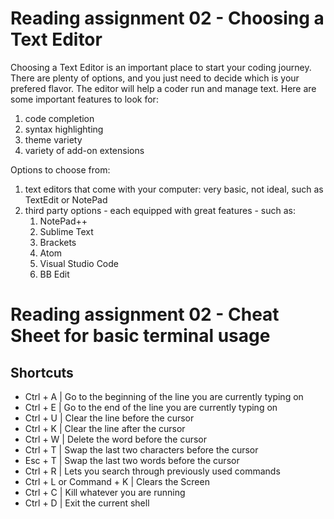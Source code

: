 # Reading assignment 02 - Choosing a Text Editor

Choosing a Text Editor is an important place to start your coding journey.  There are plenty of options, and you just need to decide which is your prefered flavor. The editor will help a coder run and manage text.  Here are some important features to look for:
1.  code completion
2.  syntax highlighting
3.  theme variety
4.  variety of add-on extensions

Options to choose from:

1.  text editors that come with your computer:  very basic, not ideal, such as TextEdit or NotePad
2.  third party options - each equipped with great features - such as:
    1.  NotePad++
    2.  Sublime Text
    3.  Brackets
    4.  Atom
    5.  Visual Studio Code
    6.  BB Edit  


# Reading assignment 02 - Cheat Sheet for basic terminal usage

## Shortcuts

* Ctrl + A | Go to the beginning of the line you are currently typing on
* Ctrl + E | Go to the end of the line you are currently typing on
* Ctrl + U | Clear the line before the cursor
* Ctrl + K | Clear the line after the cursor
* Ctrl + W | Delete the word before the cursor
* Ctrl + T | Swap the last two characters before the cursor
* Esc + T | Swap the last two words before the cursor
* Ctrl + R | Lets you search through previously used commands
* Ctrl + L or Command + K | Clears the Screen
* Ctrl + C | Kill whatever you are running
* Ctrl + D | Exit the current shell
